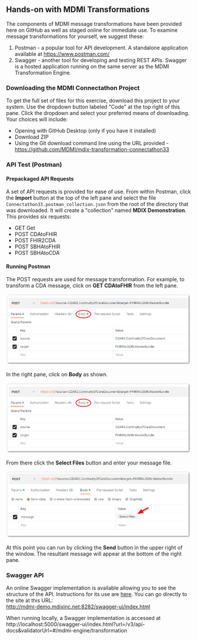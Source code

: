 
## Hands-on with MDMI Transformations
The components of MDMI message transformations have been provided here on GitHub as well as staged online for immediate use. To examine message transformations for yourself, we suggest these:

1. Postman - a popular tool for API development. A standalone application available at https://www.postman.com/
2. Swagger - another tool for developing and testing REST APIs. Swagger is a hosted application running on the same server as the MDMI Transformation Engine.

### Downloading the MDMI Connectathon Project ###
To get the full set of files for this exercise, download this project to your system. Use the dropdown button labeled "Code" at the top right of this pane. Click the dropdown and select your preferred means of downloading. Your choices will include:
- Opening with GitHub Desktop (only if you have it installed)
- Download ZIP
- Using the Git download command line using the URL provided - https://github.com/MDMI/mdix-transformation-connectathon33

### API Test (Postman) ###
#### Prepackaged API Requests ####
A set of API requests is provided for ease of use. From within Postman, click the **Import** button at the top of the left pane and select the file ``Connectathon33.postman_collection.json`` from the root of the directory that was downloaded. It will create a "collection" named **MDIX Demonstration**. This provides six requests:
- GET Get  
- POST CDAtoFHIR  
- POST FHIR2CDA  
- POST SBHAtoFHIR 
- POST SBHAtoCDA  

#### Running Postman ####
The POST requests are used for message transformation. For example, to transform a CDA message, click on **GET CDAtoFHIR** from the left pane. 

![](https://github.com/MDMI/Getting-Started/blob/main/files/images/Postman1.png)

In the right pane, click on **Body** as shown.

![CDAtoFHIR](https://github.com/MDMI/Getting-Started/blob/main/files/images/Postman1.png)

From there click the **Select Files** button and enter your message file.

![](https://github.com/MDMI/Getting-Started/blob/main/files/images/Postman3.png)

At this point you can run by clicking the **Send** button in the upper right of the window. The resultant message will appear at the bottom of the right pane.
<!--
#### Creating POST Requests ####
In Postman, create a new request with this information:  
**Type:** POST  
**URL:** http://mdmi-demo.mdixinc.net:8282/mdmi/transformation  
**Params Keys**  
*source:* CDAR2.ContinuityOfCareDocument (MDMI source map)   
*target:* FHIRR4JSON.MasterBundle (MDMI target map)  
**Body Key**  
*message:* your CDA source message file  
-->
### Swagger API
An online Swagger implementation is available allowing you to see the structure of the API. Instructions for its use are [here](
https://github.com/MDMI/Getting-Started/wiki/MDMI-Message-Transformations-Using-Swagger). You can go directly to the site at this URL:  
http://mdmi-demo.mdixinc.net:8282/swagger-ui/index.html  

When running locally, a Swagger implementation is accessed at http://localhost:5000/swagger-ui/index.html?url=/v3/api-docs&validatorUrl=#/mdmi-engine/transformation
